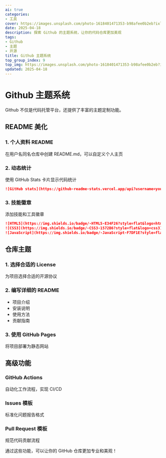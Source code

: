 ```yaml
---
ai: true
categories:
- 工具
cover: https://images.unsplash.com/photo-1618401471353-b98afee0b2eb?ixlib=rb-4.0.3&auto=format&fit=crop&w=2088&q=80
date: 2025-04-18
description: 探索 Github 的主题系统，让你的代码仓库更加美观
tags:
- Github
- 主题
- 开源
title: Github 主题系统
top_group_index: 9
top_img: https://images.unsplash.com/photo-1618401471353-b98afee0b2eb?ixlib=rb-4.0.3&auto=format&fit=crop&w=2088&q=80
updated: 2025-04-18
---
```


# Github 主题系统

Github 不仅是代码托管平台，还提供了丰富的主题定制功能。

## README 美化

### 1. 个人资料 README
在用户名同名仓库中创建 README.md，可以自定义个人主页

### 2. 动态统计
使用 GitHub Stats 卡片显示代码统计

```markdown
![GitHub stats](https://github-readme-stats.vercel.app/api?username=your-username)
```

### 3. 技能徽章
添加技能和工具徽章

```markdown
![HTML5](https://img.shields.io/badge/-HTML5-E34F26?style=flat&logo=html5&logoColor=white)
![CSS3](https://img.shields.io/badge/-CSS3-1572B6?style=flat&logo=css3)
![JavaScript](https://img.shields.io/badge/-JavaScript-F7DF1E?style=flat&logo=javascript&logoColor=black)
```

## 仓库主题

### 1. 选择合适的 License
为项目选择合适的开源协议

### 2. 编写详细的 README
- 项目介绍
- 安装说明
- 使用方法
- 贡献指南

### 3. 使用 GitHub Pages
将项目部署为静态网站

## 高级功能

### GitHub Actions
自动化工作流程，实现 CI/CD

### Issues 模板
标准化问题报告格式

### Pull Request 模板
规范代码贡献流程

通过这些功能，可以让你的 GitHub 仓库更加专业和美观！
